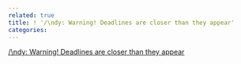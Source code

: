 ```yaml
---
related: true
title: ! '/\ndy: Warning! Deadlines are closer than they appear'
categories: 
---
```

[/\ndy: Warning! Deadlines are closer than they appear][1]

[1]: http://blog.toolshed.com/2010/08/warning-deadlines-are-closer-than-they-appear.html

